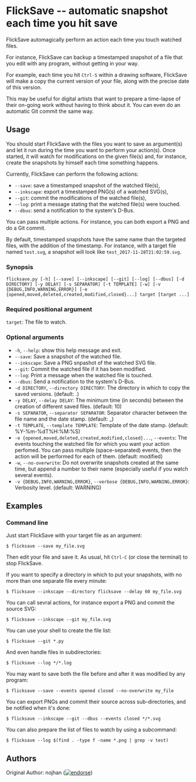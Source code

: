 FlickSave -- automatic snapshot each time you hit save
======================================================

FlickSave automagically perform an action each time you touch watched files.

For instance, FlickSave can backup a timestamped snapshot of a file that you edit with any program, without getting in your way.

For example, each time you hit `Ctrl-S` within a drawing software,
FlickSave will make a copy the current version of your file,
along with the precise date of this version.

This may be useful for digital artists that want to prepare a time-lapse of their on-going work without having to think about it.
You can even do an automatic Git commit the same way.


## Usage

You should start FlickSave with the files you want to save as argument(s)
and let it run during the time you want to perform your action(s).
Once started, it will watch for modifications on the given file(s)
and, for instance, create the snapshots by himself each time something happens.

Currently, FlickSave can perform the following actions:

- `--save`: save a timestamped  snapshot of the watched file(s),
- `--inkscape`: export a timestamped PNG(s) of a watched SVG(s),
- `--git`: commit the modifications of the watched file(s),
- `--log`: print a message stating that the watched file(s) were touched.
- `--dbus`: send a notification to the system's D-Bus.

You can pass multiple actions.
For instance, you can both export a PNG and do a Git commit.

By default, timestamped snapshots have the same name than the targeted files,
with the addition of the timestamp.
For instance, with a target file named `test.svg`, a snapshot will look like `test_2017-11-28T21:02:59.svg`.


### Synopsis

`flicksave.py [-h] [--save] [--inkscape] [--git] [--log] [--dbus] [-d DIRECTORY] [-y DELAY] [-s SEPARATOR] [-t TEMPLATE] [-w] [-v {DEBUG,INFO,WARNING,ERROR}] [-e {opened,moved,deleted,created,modified,closed}...] target [target ...]`

### Required positional argument

`target`: The file to watch.

### Optional arguments

* `-h`, `--help`: show this help message and exit.
* `--save`: Save a snapshot of the watched file.
* `--inkscape`: Save a PNG snpashot of the watched SVG file.
* `--git`: Commit the watched file if it has been modified.
* `--log`: Print a message when the watched file is touched.
* `--dbus`: Send a notification to the system's D-Bus.
* `-d DIRECTORY`, `--directory DIRECTORY`: The directory in which to copy the saved versions.  (default: .)
* `-y DELAY`, `--delay DELAY`: The minimum time (in seconds) between the creation of different saved files. (default: 10)
* `-s SEPARATOR`, `--separator SEPARATOR`: Separator character between the file name and the date stamp. (default: _)
* `-t TEMPLATE`, `--template TEMPLATE`: Template of the date stamp. (default: %Y-%m-%dT%H:%M:%S)
* `-e {opened,moved,deleted,created,modified,closed}...`, `--events`: The events touching the watched file for which you want your action perfomed. You can pass multiple (space-separated) events, then the action will be performed for each of them. (default: modified)
* `-w`, `--no-overwrite`: Do not overwrite snapshots created at the same time, but append a number to their name (especially useful if you watch several events).
* `-v {DEBUG,INFO,WARNING,ERROR}`, `--verbose {DEBUG,INFO,WARNING,ERROR}`: Verbosity level. (default: WARNING)


## Examples

### Command line

Just start FlickSave with your target file as an argument:

    $ flicksave --save my_file.svg

Then edit your file and save it.
As usual, hit `Ctrl-C` (or close the terminal) to stop FlickSave.

If you want to specify a directory in which to put your snapshots,  with no more than one separate file every minute:

    $ flicksave --inkscape --directory flicksave --delay 60 my_file.svg

You can call sevral actions, for instance export a PNG and commit the source SVG:

    $ flicksave --inkscape --git my_file.svg

You can use your shell to create the file list:

    $ flicksave --git *.py

And even handle files in subdirectories:

    $ flicksave --log */*.log

You may want to save both the file before and after it was modified by any
program:

    $ flicksave --save --events opened closed --no-overwrite my_file

You can export PNGs and commit their source across sub-directories,
and be notified when it's done:

    $ flicksave --inkscape --git --dbus --events closed */*.svg

You can also prepare the list of files to watch by using a subcommand:

    $ flicksave --log $(find . -type f -name *.png | grep -v test)


## Authors

Original Author: nojhan ([![endorse](https://api.coderwall.com/nojhan/endorsecount.png)](https://coderwall.com/nojhan))
